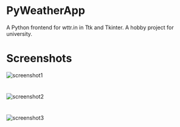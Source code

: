 # PyWeatherApp
  A Python frontend for wttr.in in Ttk and Tkinter. A hobby project for university.

# Screenshots
![screenshot1](https://github.com/user-attachments/assets/1448cdba-4495-49df-866a-5bade35b406d)
#
![screenshot2](https://github.com/user-attachments/assets/87d92f8f-8a38-4bc8-98d9-91db98de1228)
#
![screenshot3](https://github.com/user-attachments/assets/c413d504-f821-4b3a-b868-3c60def88f4a)
